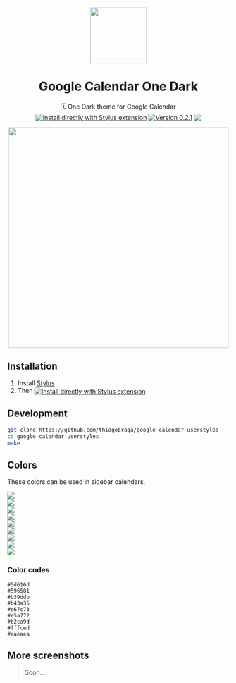 <h1 align="center">
  <img src="https://i.imgur.com/VjyI3H5.png" height="128" /><br>
  <br>
  Google Calendar One Dark
</h1>

<p align="center">
  🗓 One Dark theme for Google Calendar<br>
  <a href="https://raw.githubusercontent.com/thiagobraga/google-calendar-userstyles/master/theme.user.css"><img src="https://img.shields.io/badge/Install%20directly%20with-Stylus-lightgrey.svg?longCache=true&logo=google&logoColor=f1f1f1" align="center" alt="Install directly with Stylus extension" /></a>
  <a href="https://raw.githubusercontent.com/thiagobraga/google-calendar-userstyles/master/theme.user.css"><img src="https://img.shields.io/badge/version-0.2.1-596581.svg" align="center" alt="Version 0.2.1"></a>
  <a href="https://www.paypal.com/cgi-bin/webscr?cmd=_donations&business=thibraga06%40gmail.com&item_name=Contribuir+para+o+desenvolvimento+de+projetos+open+source&currency_code=BRL&source=url" target="_blank" rel="nofollow noopener"><img src="https://img.shields.io/badge/donate-PayPal-0a4ea1.svg" align="center"></a>
</p>

<p align="center">
  <img src="https://i.imgur.com/5n9DG6z.png" width="500" />
</p>

## Installation

1. Install [Stylus](https://add0n.com/stylus.html)
2. Then <a href="https://raw.githubusercontent.com/thiagobraga/google-calendar-userstyles/master/theme.user.css"><img src="https://img.shields.io/badge/install%20directly%20with-Stylus-lightgray.svg?longCache=true&logoColor=f1f1f1" align="center" alt="Install directly with Stylus extension" /></a>

## Development

``` sh
git clone https://github.com/thiagobraga/google-calendar-userstyles
cd google-calendar-userstyles
make
```

## Colors

These colors can be used in sidebar calendars.

<p>
  <img src="https://img.shields.io/static/v1?message=%235d616d&label=&labelColor=5d616d&logoColor=f1f1f1&logo=google&color=transparent&style=for-the-badge" /><br>
  <img src="https://img.shields.io/static/v1?message=%23596581&label=&labelColor=596581&logoColor=f1f1f1&logo=google&color=transparent&style=for-the-badge" /><br>
  <img src="https://img.shields.io/static/v1?message=%23b39ddb&label=&labelColor=b39ddb&logoColor=f1f1f1&logo=google&color=transparent&style=for-the-badge" /><br>
  <img src="https://img.shields.io/static/v1?message=%23b43a35&label=&labelColor=b43a35&logoColor=f1f1f1&logo=google&color=transparent&style=for-the-badge" /><br>
  <img src="https://img.shields.io/static/v1?message=%23e67c73&label=&labelColor=e67c73&logoColor=f1f1f1&logo=google&color=transparent&style=for-the-badge" /><br>
  <img src="https://img.shields.io/static/v1?message=%23e5a772&label=&labelColor=e5a772&logoColor=f1f1f1&logo=google&color=transparent&style=for-the-badge" /><br>
  <img src="https://img.shields.io/static/v1?message=%23b2ca9d&label=&labelColor=b2ca9d&logoColor=f1f1f1&logo=google&color=transparent&style=for-the-badge" /><br>
  <img src="https://img.shields.io/static/v1?message=%23fffced&label=&labelColor=fffced&logoColor=666666&logo=google&color=transparent&style=for-the-badge" /><br>
  <img src="https://img.shields.io/static/v1?message=%23eaeaea&label=&labelColor=eaeaea&logoColor=666666&logo=google&color=transparent&style=for-the-badge" /><br>
</p>

### Color codes

```
#5d616d
#596581
#b39ddb
#b43a35
#e67c73
#e5a772
#b2ca9d
#fffced
#eaeaea
```

## More screenshots

> Soon...
